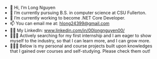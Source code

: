 - 👋 Hi, I’m Long Nguyen
- 👀 I’m currently pursuing B.S. in computer science at CSU Fullerton.
- 🌱 I’m currently working to become .NET Core Developer.
- 📫 You can email me at: hlong24399@gmail.com
- 👨🏻 My LinkedIn: www.linkedin.com/in/00longnguyen00/
- 👨🏻‍💼 Actively searching for my first internship and I am eager to show myself to the industry, so that I can learn more, and I can grow more.
- 👨🏽‍💻 Below is my personal and course projects built upon knowledges that I gained over courses and self-studying. Please check them out!
